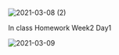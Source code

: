 ### 
![2021-03-08 (2)](https://user-images.githubusercontent.com/75411735/110271960-635e0100-800c-11eb-89af-cc4b9b7314b1.png)

In class Homework Week2 Day1

![2021-03-09](https://user-images.githubusercontent.com/75411735/110407286-f2c7ea80-80c6-11eb-97f4-f800eaf1250c.png)


<!--
**amilily0710/amilily0710** is a ✨ _special_ ✨ repository because its `README.md` (this file) appears on your GitHub profile.

Here are some ideas to get you started:

- 🔭 I’m currently working on ...
- 🌱 I’m currently learning ...
- 👯 I’m looking to collaborate on ...
- 🤔 I’m looking for help with ...
- 💬 Ask me about ...
- 📫 How to reach me: ...
- 😄 Pronouns: ...
- ⚡ Fun fact: ...
-->
